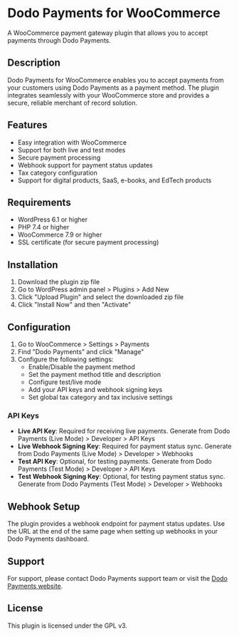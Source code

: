 # Dodo Payments for WooCommerce

A WooCommerce payment gateway plugin that allows you to accept payments through Dodo Payments.

## Description

Dodo Payments for WooCommerce enables you to accept payments from your customers using Dodo Payments as a payment method. The plugin integrates seamlessly with your WooCommerce store and provides a secure, reliable merchant of record solution.

## Features

- Easy integration with WooCommerce
- Support for both live and test modes
- Secure payment processing
- Webhook support for payment status updates
- Tax category configuration
- Support for digital products, SaaS, e-books, and EdTech products

## Requirements

- WordPress 6.1 or higher
- PHP 7.4 or higher
- WooCommerce 7.9 or higher
- SSL certificate (for secure payment processing)

## Installation

1. Download the plugin zip file
2. Go to WordPress admin panel > Plugins > Add New
3. Click "Upload Plugin" and select the downloaded zip file
4. Click "Install Now" and then "Activate"

## Configuration

1. Go to WooCommerce > Settings > Payments
2. Find "Dodo Payments" and click "Manage"
3. Configure the following settings:
   - Enable/Disable the payment method
   - Set the payment method title and description
   - Configure test/live mode
   - Add your API keys and webhook signing keys
   - Set global tax category and tax inclusive settings

### API Keys

- **Live API Key**: Required for receiving live payments. Generate from Dodo Payments (Live Mode) > Developer > API Keys
- **Live Webhook Signing Key**: Required for payment status sync. Generate from Dodo Payments (Live Mode) > Developer > Webhooks
- **Test API Key**: Optional, for testing payments. Generate from Dodo Payments (Test Mode) > Developer > API Keys
- **Test Webhook Signing Key**: Optional, for testing payment status sync. Generate from Dodo Payments (Test Mode) > Developer > Webhooks

## Webhook Setup

The plugin provides a webhook endpoint for payment status updates. Use the URL at the end of the same page when setting up webhooks in your Dodo Payments dashboard.

## Support

For support, please contact Dodo Payments support team or visit the [Dodo Payments website](https://dodopayments.com).

## License

This plugin is licensed under the GPL v3.
